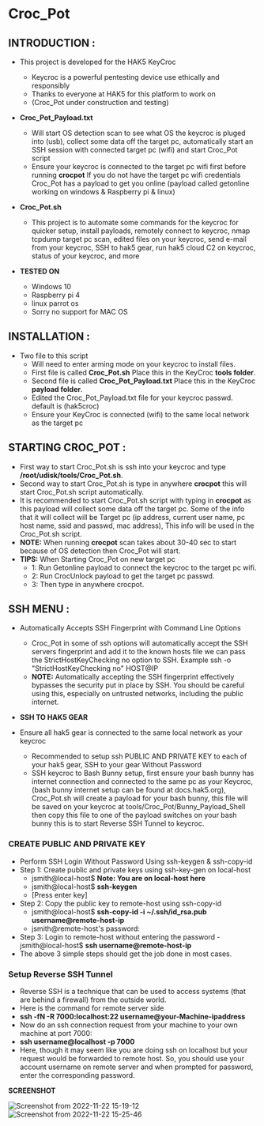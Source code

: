 # Croc_Pot
## INTRODUCTION :
* This project is developed for the HAK5 KeyCroc 
  - Keycroc is a powerful pentesting device use ethically and responsibly
  - Thanks to everyone at HAK5 for this platform to work on
  - (Croc_Pot under construction and testing)

* **Croc_Pot_Payload.txt**
  - Will start OS detection scan to see what OS the keycroc is pluged into (usb), collect some data off the target pc, automatically start an SSH session with connected target pc (wifi) and start Croc_Pot script
  - Ensure your keycroc is connected to the target pc wifi first before running **crocpot** If you do not have the target pc wifi credentials Croc_Pot has a payload to get you online (payload called getonline working on windows & Raspberry pi & linux)

* **Croc_Pot.sh**
  - This project is to automate some commands for the keycroc for quicker setup, install payloads, remotely connect to keycroc, nmap tcpdump target pc scan, edited files on your keycroc, send e-mail from your keycroc, SSH to hak5 gear, run hak5 cloud C2 on keycroc, status of your keycroc, and more 

* **TESTED ON**
  - Windows 10
  - Raspberry pi 4
  - linux parrot os
  - Sorry no support for MAC OS

## INSTALLATION :

* Two file to this script
  - Will need to enter arming mode on your keycroc to install files.
  - First file is called **Croc_Pot.sh** Place this in the KeyCroc **tools folder**.
  - Second file is called **Croc_Pot_Payload.txt** Place this in the KeyCroc **payload folder**.
  - Edited the Croc_Pot_Payload.txt file for your keycroc passwd. default is (hak5croc)
  - Ensure your KeyCroc is connected (wifi) to the same local network as the target pc

## STARTING CROC_POT :

  - First way to start Croc_Pot.sh is ssh into your keycroc and type **/root/udisk/tools/Croc_Pot.sh**.
  - Second way to start Croc_Pot.sh is type in anywhere **crocpot** this will start Croc_Pot.sh script automatically.
  - It is recommended to start Croc_Pot.sh script with typing in **crocpot** as this payload will collect some data off the target pc. Some of the info that it will collect will be Target pc (ip address, current user name, pc host name, ssid and passwd, mac address), This info will be used in the Croc_Pot.sh script. 
  - **NOTE:** When running **crocpot** scan takes about 30-40 sec to start because of OS detection then Croc_Pot will start.
  - **TIPS:** When Starting Croc_Pot on new target pc
    - 1: Run Getonline payload to connect the keycroc to the target pc wifi.
    - 2: Run CrocUnlock payload to get the target pc passwd.
    - 3: Then type in anywhere crocpot.

## SSH MENU :

 * Automatically Accepts SSH Fingerprint with Command Line Options
   - Croc_Pot in some of ssh options will automatically accept the SSH servers fingerprint and add it to the known hosts file we can pass the StrictHostKeyChecking no option to SSH. Example ssh -o "StrictHostKeyChecking no" HOST@IP
   - **NOTE:** Automatically accepting the SSH fingerprint effectively bypasses the security put in place by SSH. You should be careful using this, especially on untrusted networks, including the public internet.

 * **SSH TO HAK5 GEAR**
 * Ensure all hak5 gear is connected to the same local network as your keycroc
   - Recommended to setup ssh PUBLIC AND PRIVATE KEY to each of your hak5 gear, SSH to your gear Without Password
   - SSH keycroc to Bash Bunny setup, first ensure your bash bunny has internet connection and connected to the same pc as your Keycroc, (bash bunny internet setup can be found at docs.hak5.org), Croc_Pot.sh will create a payload for your bash bunny, this file will be saved on your keycroc at tools/Croc_Pot/Bunny_Payload_Shell then copy this file to one of the payload switches on your bash bunny this is to start Reverse SSH Tunnel to keycroc.

### CREATE PUBLIC AND PRIVATE KEY
* Perform SSH Login Without Password Using ssh-keygen & ssh-copy-id
* Step 1: Create public and private keys using ssh-key-gen on local-host
  - jsmith@local-host$ **Note: You are on local-host here**
  - jsmith@local-host$ **ssh-keygen**
  - [Press enter key]
 * Step 2: Copy the public key to remote-host using ssh-copy-id
   - jsmith@local-host$ **ssh-copy-id -i ~/.ssh/id_rsa.pub username@remote-host-ip**
   - jsmith@remote-host's password:
 * Step 3: Login to remote-host without entering the password
   -jsmith@local-host$ **ssh username@remote-host-ip**
 * The above 3 simple steps should get the job done in most cases.
 
 ### Setup Reverse SSH Tunnel
   - Reverse SSH is a technique that can be used to access systems (that are behind a firewall) from the outside world.
   - Here is the command for remote server side
   - **ssh -fN -R 7000:localhost:22 username@your-Machine-ipaddress**
   - Now do an ssh connection request from your machine to your own machine at port 7000:
   - **ssh username@localhost -p 7000**
   - Here, though it may seem like you are doing ssh on localhost but your request would be forwarded to remote host. So, you should use your account username on remote server and when prompted for password, enter the corresponding password.
   
   **SCREENSHOT**
   
![Screenshot from 2022-11-22 15-19-12](https://user-images.githubusercontent.com/71735542/203413363-a9bcc7e6-8b92-42e7-b8df-bde839439f61.png)
![Screenshot from 2022-11-22 15-25-46](https://user-images.githubusercontent.com/71735542/203414390-4a1b8808-dc07-4c9a-b781-648e7f14f2cb.png)
